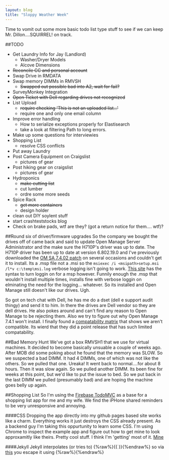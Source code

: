 ```yaml
---
layout: blog
title: "Sloppy Weather Week"
---
```


Time to vomit out some more basic todo list type stuff to see if we can keep Mr. Dillon....SQUIRREL! on track.

<!--more-->

##TODO
* Get Laundry Info for Jay (Landlord)
  * Washer/Dryer Models
  * Alcove Dimensions
* ~~Reconcile CC and personal account~~
* Swap Drive in RMDATA
* Swap memory DIMMs in RMVSH
  * ~~Swapped out possible bad into A2, wait for fail?~~
* SurveyMonkey Integration
* ~~Open Ticket with Dell regarding drives not recognized~~
* List Upload
  * ~~require checking 'This is not an uploaded list...'~~
  * require one and only one email column
* Improve error handling
  * How to serialize exceptions properly for Elastisearch
  * take a look at filtering Path to long errors.
* Make up some questions for interviewies
* Shopping List
  * resolve CSS conflicts
* Put away Laundry
* Post Camera Equipment on Craigslist
  * pictures of gear
* Post hiking gear on craigslist
  * pictures of gear
* Hydroponics
  * ~~make cutting list~~
  * cut lumber
  * ordre some more seeds
* Spice Rack
  * ~~get more containers~~
  * design holder
* clean out DIY soylent stuff
* start crashteststocks blog
* Check on brake pads, wtf are they? (got a return notice for them.... wtf)?


##Round six of driver/firmware upgrades
So the company we bought the drives off of came back and said to update Open Manage Server Administrator and the make sure the H710P's driver was up to date.
The H710P driver has been up to date at version 6.802.19.0 and I've previously downloaded the [OM SA 7.4.02 patch](http://www.dell.com/support/home/us/en/19/Drivers/DriversDetails?driverId=24H24&fileId=3397983531&osCode=WS8R2&productCode=poweredge-r720xd&languageCode=EN&categoryId=SM) on several occasions and couldn't get it to install.
Its a .msp file not a .msi so the ```msiexec /i <msipath>setup.msi /l*v c:\temp\msi.log``` verbose logging isn't going to work. [This site](http://www.experts-exchange.com/Programming/Installation/Q_24757147.html) has the syntax to turn loggin on for a msp however. Funnily enough the .msp that wouldn't install multiple times, installs fine with verbose loggin on elminating the need for the logging... whatever. So its installed and Open Manage still doesn't like our drives. Ugh.

So got on tech chat with Dell, he has me do a dset (dell e support audit thingy) and send it to him. In there the drives are Dell vendor so they are dell drives. He also pokes around and can't find any reason to Open Manage to be rejecting them. Also we try to figure out why Open Manage 7.4.1 won't install. I finally found a [compatability matrix](http://www.dell.com/support/Manuals/us/en/19/Topic/dell-opnmang-sw-v7.4/OM_SupportMatrix-v1/en-us/GUID-7D7B572E-4397-480F-80C2-691201203FB0) that shows we aren't compatible. Its wierd that they did a point release that has such limited compatability.

##Bad Memory Hunt
We've got a box RMVSH1 that we use for virtual machines. It decided to become basically unsuable a couple of weeks ago. After MOB did some poking about he found that the memory was SLOW. So we suspected a bad DIMM. It had 4 DIMMs, one of which was not like the others. So we pulled that one. Ureaka! It went back to normal....for about 8 hours. Then it was slow again. So we pulled another DIMM. Its been fine for weeks at this point, but we'd like to put the issue to bed. So we put back in the last DIMM we pulled (presumably bad) and are hoping the machine goes belly up again. 

##Shopping List
So I'm using the [Firebase TodoMVC](http://todomvc.com/examples/firebase-angular/#/) as a base for a shopping list app for me and my wife. We find the iPHone shared reminders to be very unresponsive and annoying. 

####CSS
Dropping the app directly into my github pages based site works like a charm. Everything works it just destroys the CSS already present. As a backend guy I'm taking this oppurtunity to learn some CSS. I'm using Chrome to inspect the example app and figure out how to get mine to look approxamitly like theirs. Pretty cool stuff. I think I'm 'getting' most of it. [Mine](http://blog.grummle.com/shoppinglist)

####Jekyll
Jekyll interpolates (or tries to) {%raw%}{{ }}{%endraw%} so via [this](http://stackoverflow.com/questions/24102498/escaping-double-curly-braces-inside-a-markdown-code-block-in-jekyll) you escape it using &#123;%raw%}&#123;%endraw%}


